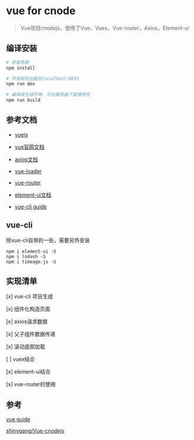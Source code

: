 # vue for cnode

> Vue项目cnodejs，使用了Vue，Vuex，Vue-router，Axios，Element-ui

## 编译安装

``` bash
# 安装依赖
npm install

# 开发和热加载在localhost:8833
npm run dev

# 编译成生成环境，可在服务器下直接预览
npm run build
```
## 参考文档

- [vuejs](https://github.com/vuejs)

- [vue官网文档](https://github.com/vuejs/vue)

- [axios文档](https://github.com/axios)

- [vue-loader](http://vuejs.github.io/vue-loader)

- [vue-router](https://github.com/vuejs/vue-router)

- [element-ui文档](https://github.com/ElemeFE/element)

- [vue-cli guide](http://vuejs-templates.github.io/webpack/)

## vue-cli

除vue-cli自带的一些，需要另外安装
```
npm i element-ui -S
npm i lodash -S
npm i timeago.js -S

```

## 实现清单

[x] vue-cli 项目生成

[x] 组件化构造页面

[x] axios请求数据

[x] 父子组件数据传递

[x] 滚动底部加载

[ ] vuex结合

[x] element-ui结合

[x] vue-router的使用


## 参考

[vue guide](https://vuejs.org/v2/guide/)

[shinygang/Vue-cnodejs](https://github.com/shinygang/Vue-cnodejs)